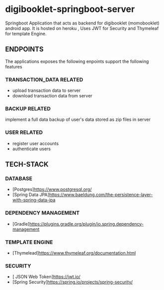 # digibooklet-springboot-server
Springboot Application that acts as backend for digibooklet (momobooklet) android app. 
It is hosted on heroku , Uses JWT for Security and Thymeleaf for  template Engine. 
## ENDPOINTS 
The applications exposes the following enpoints support the following features

### TRANSACTION_DATA RELATED
- upload transaction data to server
- download transaction data from server
### BACKUP RELATED
implement a full data backup of user's data  stored as zip files in server 
### USER RELATED 
- register user accounts 
- authenticate users 
## TECH-STACK 
### DATABASE 
- [Postgres]https://www.postgresql.org/
- [Spring Data JPA]https://www.baeldung.com/the-persistence-layer-with-spring-data-jpa
### DEPENDENCY MANAGEMENT 
- [Gradle]https://plugins.gradle.org/plugin/io.spring.dependency-management
### TEMPLATE ENGINE 
- [Thymelead]https://www.thymeleaf.org/documentation.html
### SECURITY 
- [ JSON Web Token]https://jwt.io/
- [Spring Security]https://spring.io/projects/spring-security/
